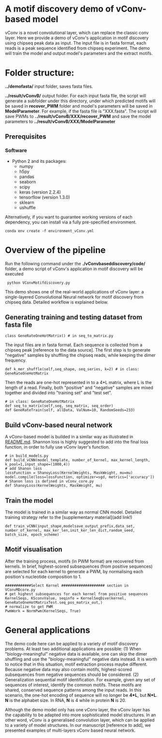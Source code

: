 # A motif discovery demo of vConv-based model

vConv is a novel convolutional layer, which can replace the classic conv layer. Here we provide a demo of vConv's application in motif discovery using chipseq peak data as input. The input file is in fasta format, each reads is a peak sequence identified from chipseq experiment. The demo will train the model and output model's parameters and the extract motifs.


# Folder structure:


**../demofasta/**  input folder, saves fasta files. 

**../result/vConvB/** output folder. For each input fasta file, the script will generate a subfolder under this directory, under which predicted motifs will be saved in **recover_PWM** folder and model's parameters will be saved in **ModelParameter**. For example, if the fasta file is "XXX.fasta". The script will save PWMs to **../result/vConvB/XXX/recover_PWM** and save the model parameters to **../result/vConvB/XXX/ModelParameter**


## Prerequisites

### Software

- Python 2 and its packages:
  - numpy
  - h5py
  - pandas
  - seaborn
  - scipy
  - keras (version 2.2.4)
  - tensorflow (version 1.3.0)
  - sklearn
  - ushuffle

Alternatively, if you want to guarantee working versions of each dependency, you can install via a fully pre-specified environment.
```{bash}
conda env create -f environment_vConv.yml
```

# Overview of the pipeline

Run the following command under the **./vConvbaseddiscovery/code/** folder, a demo script of vConv's application in motif discovery will be executed
```{bash}
 python VConvMotifdiscovery.py
```
This demo shows one of the real-world applications of vConv layer: a single-layered Convolutional Neural network for motif discovery from chipseq data. Detailed workflow is explained below. 


## Generating training and testing dataset from fasta file
```{python}
class GeneRateOneHotMatrix() # in seq_to_matrix.py
```
The input files are in fasta format. Each sequence is collected from a chipseq peak [reference to the data source]. The first step is to generate "negative" samples by shuffling the chipseq reads, while keeping the dimer frequency. 
```{python}
def k_mer_shuffle(self,seq_shape, seq_series, k=2) # in class: GeneRateOneHotMatrix
```
Then the reads are one-hot represented in to a 4*L matrix, where L is the length of a read. Finally, both "positive" and "negative" samples are mixed together and divided into "training set" and "test set".  
```{python}
# in class: GeneRateOneHotMatrix
def seq_to_matrix(self,seq, seq_matrix, seq_order)
def GeneRateTrain(self, allData, ValNum=10, RandomSeeds=233)
```
## Build vConv-based neural network

A vConv-based model is builded in a similar way as illustrated in [README.md](https://github.com/AUAShen/vConv/blob/main/README.md). Shannon loss is highly suggested to add into the final loss function, in order to fully use vConv layer's function. 
```{python}
# in build_models.py
def build_vCNN(model_template, number_of_kernel, max_kernel_length, k_pool=1,input_shape=(1000,4))
# add Shanon loss
lossFunction = ShanoyLoss(KernelWeights, MaskWeight, mu=mu)
model.compile(loss=lossFunction, optimizer=sgd, metrics=['accuracy'])
# Shanon loss is defined in vConv_core.py
def ShanoyLoss(KernelWeights, MaskWeight, mu)
```
## Train the model

The model is trained in a similar way as normal CNN model. Detailed training strategy refer to the [supplementary material](add link!)

```{python}
def train_vCNN(input_shape,modelsave_output_prefix,data_set, number_of_kernel, max_ker_len,init_ker_len_dict,random_seed, batch_size, epoch_scheme)
```

## Motif visualisation

After the training process, motifs (in PWM format) are recovered from kernels. In brief, highest-scored subsequences (from positive sequences) are selected for each kernel to generate a PWM, by normalising each position's nucleotide composition to 1.

```{python}
############Select Kernel #################### section in VConvMDcore.py
# get highest subsequences for each kernel from positive sequences
KernelSeqs, KSconvValue, seqinfo = KernelSeqDive(kernel, GeneRateOneHotMatrixTest.seq_pos_matrix_out,)
# normalize to get PWM
PwmWork = NormPwm(KernelSeqs, True)
```

# General applications

The demo code here can be applied to a variety of motif discovery problems. At least two additional applications are possible: (1) When "biology-meaningful" negative data is available, one can skip the dimer shuffling and use the "biology-meaningful" negative data instead. It is worth to notice that in this situation, motif extraction process maybe different. Because negative data may also contain motifs, highest-scored subsequences from negative sequences should be considered. (2) Generalization sequential motif identification. For example, given any set of sequences of interest, identify the common motifs. These motifs are shared, conserved sequence patterns among the input reads. In this scenario, the one-hot encoding of sequence will no longer be **4*L**, but **N*L**. **N** is the alphabet size. In RNA, **N** is 4 while in protein **N** is 20.

Although the demo model only has one vConv layer, the vConv layer has the capability to be adapted into more sophisticated model structures. In an other word, vConv is a generalised convolution layer, which can be applied to a variety of model structures. In our manuscript [reference to add], we presented examples of multi-layers vConv based neural network.   





#
